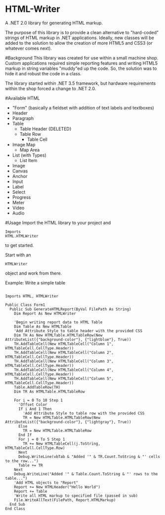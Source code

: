 # HTML-Writer
A .NET 2.0 library for generating HTML markup.

The purpose of this library is to provide a clean alternative to "hard-coded" strings of HTML markup in .NET applications. Ideally, 
new classes will be added to the solution to allow the creation of more HTML5 and CSS3 (or whatever comes next).

#Background
This library was created for use within a small machine shop. Custom applications required simple reporting features and writing 
HTML5 markup in string variables "muddy"ed up the code. So, the solution was to hide it and robust the code in a class.

The library started within .NET 3.5 framework, but hardware requirements within the shop forced a change to .NET 2.0.


#Available HTML
<ul>
  <li>"Form" (basically a fieldset with addition of text labels and textboxes)</li>
  <li>Header</li>
  <li>Paragraph</li>
  <li>Table
    <ul>
      <li>Table Header {DELETED}</li>
      <li>Table Row
        <ul>
          <li>Table Cell</li>
        </ul>
      </li>
    </ul>
  </li>
  <li>Image Map
    <ul>
      <li>Map Area</li>
    </ul>
  </li>
  <li>List (with Types)
    <ul>
      <li>List Item</li>
    </ul>
  </li>
  <li>Image</li>
  <li>Canvas</li>
  <li>Anchor</li>
  <li>Input</li>
  <li>Label</li>
  <li>Select</li>
  <li>Progress</li>
  <li>Meter</li>
  <li>Video</li>
  <li>Audio</li>
</ul>

#Usage
Import the HTML library to your project and <pre><code>Imports HTML.HTMLWriter</code></pre> to get started.

Start with an <pre><code>HTMLWriter</code></pre> object and work from there.

Example:
Write a simple table
<pre>
<code>
Imports HTML, HTMLWriter

Public Class Form1
  Public Sub GenerateHTMLReport(ByVal FilePath As String)
    Dim Report As New HTMLWriter

    'Begin writing report data to HTML Table
    Dim Table As New HTMLTable
    'Add Attribute Style to table header with the provided CSS
    Dim TH As New HTMLTable.HTMLTableRow(New AttributeList({"background-color"}, {"lightblue"}, True))
    TH.AddTableCell(New HTMLTableCell("Column 1", HTMLTableCell.CellType.Header))
    TH.AddTableCell(New HTMLTableCell("Column 2", HTMLTableCell.CellType.Header))
    TH.AddTableCell(New HTMLTableCell("Column 3", HTMLTableCell.CellType.Header))
    TH.AddTableCell(New HTMLTableCell("Column 4", HTMLTableCell.CellType.Header))
    TH.AddTableCell(New HTMLTableCell("Column 5", HTMLTableCell.CellType.Header))
    Table.AddTableRow(TH)
    Dim TR As HTMLTable.HTMLTableRow

    For i = 0 To 10 Step 1
      'Offset Color
      If i And 1 Then
        'Add Attribute Style to table row with the provided CSS
        TR = New HTMLTable.HTMLTableRow(New AttributeList({"background-color"}, {"lightgray"}, True))
      Else
        TR = New HTMLTable.HTMLTableRow
      End If
      For j = 0 To 5 Step 1
        TR += New HTMLTableCell(j.ToString, HTMLTableCell.CellType.Row)
      Next
      Debug.WriteLine(vbTab & "Added '" & TR.Count.ToString & "' cells to the row...")
      Table += TR
    Next
    Debug.WriteLine("Added '" & Table.Count.ToString & "' rows to the table...")
    'Add HTML objects to "Report"
    Report += New HTMLHeader("Hello World")
    Report += Table
    'Write all HTML markup to specified file (passed in sub)
    File.WriteAllText(FilePath, Report.HTMLMarkup)
  End Sub
End Class
</code></pre>
